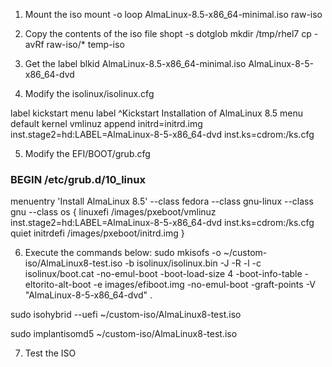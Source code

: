 1. Mount the iso
mount -o loop AlmaLinux-8.5-x86_64-minimal.iso raw-iso

2. Copy the contents of the iso file
shopt -s dotglob
mkdir /tmp/rhel7
cp -avRf raw-iso/* temp-iso

3. Get the label
blkid AlmaLinux-8.5-x86_64-minimal.iso 
AlmaLinux-8-5-x86_64-dvd

4. Modify the isolinux/isolinux.cfg

label kickstart
  menu label ^Kickstart Installation of AlmaLinux 8.5
  menu default
  kernel vmlinuz
  append initrd=initrd.img inst.stage2=hd:LABEL=AlmaLinux-8-5-x86_64-dvd inst.ks=cdrom:/ks.cfg


5. Modify the EFI/BOOT/grub.cfg

### BEGIN /etc/grub.d/10_linux ###
menuentry 'Install AlmaLinux 8.5' --class fedora --class gnu-linux --class gnu --class os {
	linuxefi /images/pxeboot/vmlinuz inst.stage2=hd:LABEL=AlmaLinux-8-5-x86_64-dvd inst.ks=cdrom:/ks.cfg quiet
	initrdefi /images/pxeboot/initrd.img
}

6. Execute the commands below:
sudo mkisofs -o ~/custom-iso/AlmaLinux8-test.iso -b isolinux/isolinux.bin -J -R -l -c isolinux/boot.cat -no-emul-boot -boot-load-size 4 -boot-info-table -eltorito-alt-boot -e images/efiboot.img -no-emul-boot -graft-points -V "AlmaLinux-8-5-x86_64-dvd" .

sudo isohybrid --uefi ~/custom-iso/AlmaLinux8-test.iso

sudo implantisomd5 ~/custom-iso/AlmaLinux8-test.iso

7. Test the ISO

